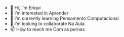 - 👋 Hi, I’m Eriqui
- 👀 I’m interested in Aprender
- 🌱 I’m currently learning Pensamento Computacional
- 💞️ I’m looking to collaborate  Na Aula
- 📫 How to reach me Com as pernas

<!---
gustavostipp/gustavostipp is a ✨ special ✨ repository because its `README.md` (this file) appears on your GitHub profile.
You can click the Preview link to take a look at your changes.
--->
